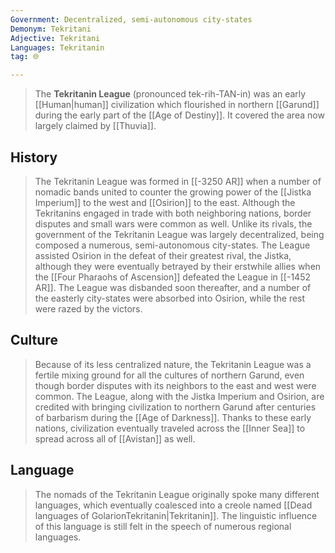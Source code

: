 ```yaml
---
Government: Decentralized, semi-autonomous city-states
Demonym: Tekritani
Adjective: Tekritani
Languages: Tekritanin
tag: 🌐

---
```


> The **Tekritanin League** (pronounced tek-rih-TAN-in) was an early [[Human|human]] civilization which flourished in northern [[Garund]] during the early part of the [[Age of Destiny]]. It covered the area now largely claimed by [[Thuvia]].



## History

> The Tekritanin League was formed in [[-3250 AR]] when a number of nomadic bands united to counter the growing power of the [[Jistka Imperium]] to the west and [[Osirion]] to the east. Although the Tekritanins engaged in trade with both neighboring nations, border disputes and small wars were common as well. Unlike its rivals, the government of the Tekritanin League was largely decentralized, being composed a numerous, semi-autonomous city-states. The League assisted Osirion in the defeat of their greatest rival, the Jistka, although they were eventually betrayed by their erstwhile allies when the [[Four Pharaohs of Ascension]] defeated the League in [[-1452 AR]]. The League was disbanded soon thereafter, and a number of the easterly city-states were absorbed into Osirion, while the rest were razed by the victors.


## Culture

> Because of its less centralized nature, the Tekritanin League was a fertile mixing ground for all the cultures of northern Garund, even though border disputes with its neighbors to the east and west were common.
The League, along with the Jistka Imperium and Osirion, are credited with bringing civilization to northern Garund after centuries of barbarism during the [[Age of Darkness]]. Thanks to these early nations, civilization eventually traveled across the [[Inner Sea]] to spread across all of [[Avistan]] as well.


## Language

> The nomads of the Tekritanin League originally spoke many different languages, which eventually coalesced into a creole named [[Dead languages of GolarionTekritanin|Tekritanin]]. The linguistic influence of this language is still felt in the speech of numerous regional languages.








